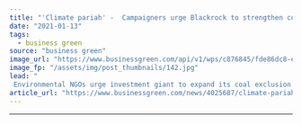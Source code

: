 ```yaml
---
title: "'Climate pariah' -  Campaigners urge Blackrock to strengthen coal exclusion policy after counting $85bn of coal investments"
date: "2021-01-13"
tags: 
  - business green
source: "business green"
image_url: "https://www.businessgreen.com/api/v1/wps/c876845/fde86dc8-eab3-45c0-9120-777316749f3e/13/iw-stock-mining-coal-015-185x114.jpg"
image_fp: "/assets/img/post_thumbnails/142.jpg"
lead: "
 Environmental NGOs urge investment giant to expand its coal exclusion policy to include bigger portion of coal value chain, noting that current ban applies to just 17 per cent of coal companies ..."
article_url: "https://www.businessgreen.com/news/4025687/climate-pariah-campaigners-urge-blackrock-strengthen-coal-exclusion-policy-counting-usd85bn-coal-investments"
---
```


---
